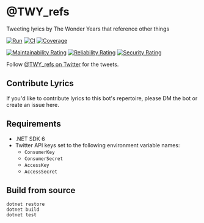 # @TWY_refs

Tweeting lyrics by The Wonder Years that reference other things

[![Run](https://github.com/SteveDesmond-ca/TWYrefs/actions/workflows/Run.yml/badge.svg)](https://github.com/SteveDesmond-ca/TWYrefs/actions/workflows/Run.yml)
[![CI](https://github.com/SteveDesmond-ca/TWYrefs/actions/workflows/CI.yml/badge.svg)](https://github.com/SteveDesmond-ca/TWYrefs/actions/workflows/CI.yml)
[![Coverage](https://sonarcloud.io/api/project_badges/measure?project=SteveDesmond-ca_TWYrefs&metric=coverage)](https://sonarcloud.io/summary/new_code?id=SteveDesmond-ca_TWYrefs)

[![Maintainability Rating](https://sonarcloud.io/api/project_badges/measure?project=SteveDesmond-ca_TWYrefs&metric=sqale_rating)](https://sonarcloud.io/summary/new_code?id=SteveDesmond-ca_TWYrefs)
[![Reliability Rating](https://sonarcloud.io/api/project_badges/measure?project=SteveDesmond-ca_TWYrefs&metric=reliability_rating)](https://sonarcloud.io/summary/new_code?id=SteveDesmond-ca_TWYrefs)
[![Security Rating](https://sonarcloud.io/api/project_badges/measure?project=SteveDesmond-ca_TWYrefs&metric=security_rating)](https://sonarcloud.io/summary/new_code?id=SteveDesmond-ca_TWYrefs)

Follow [@TWY_refs on Twitter](https://twitter.com/TWY_refs) for the tweets.

## Contribute Lyrics

If you'd like to contribute lyrics to this bot's repertoire, please DM the bot or create an issue here.

## Requirements

- .NET SDK 6
- Twitter API keys set to the following environment variable names:
    - `ConsumerKey`
    - `ConsumerSecret`
    - `AccessKey`
    - `AccessSecret`

## Build from source

```
dotnet restore
dotnet build
dotnet test
```
